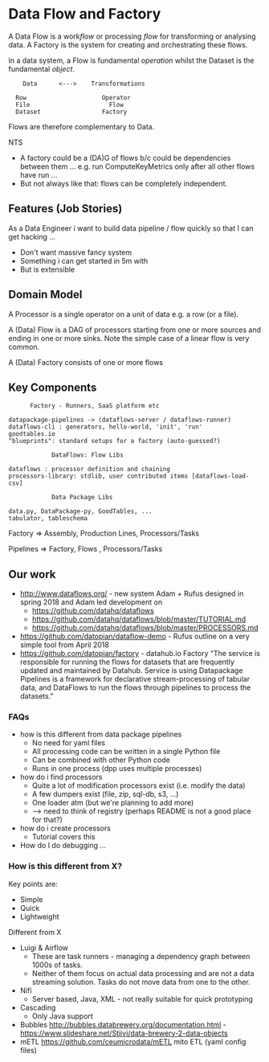 # Data Flow and Factory

A Data Flow is a work*flow* or processing *flow* for transforming or analysing data. A Factory is the system for creating and orchestrating these flows.

In a data system, a Flow is fundamental *operation* whilst the Dataset is the fundamental *object*.

```
    Data      <--->    Transformations

  Row                     Operator
  File                      Flow 
  Dataset                 Factory
````

Flows are therefore complementary to Data.

NTS

* A factory could be a (DA)G of flows b/c could be dependencies between them ... e.g. run ComputeKeyMetrics only after all other flows have run ...
* But not always like that: flows can be completely independent.

## Features (Job Stories)

As a Data Engineer i want to build data pipeline / flow quickly so that I can get hacking ... 

* Don't want massive fancy system
* Something i can get started in 5m with
* But is extensible

## Domain Model

A Processor is a single operator on a unit of data e.g. a row (or a file).

A (Data) Flow is a DAG of processors starting from one or more sources and ending in one or more sinks. Note the simple case of a linear flow is very common.

A (Data) Factory consists of one or more flows

## Key Components

```
      Factory - Runners, SaaS platform etc

datapackage-pipelines -> (dataflows-server / dataflows-runner)
dataflows-cli : generators, hello-world, 'init', 'run'
goodtables.io
"blueprints": standard setups for a factory (auto-guessed?)

            DataFlows: Flow Libs

dataflows : processor definition and chaining
processors-library: stdlib, user contributed items [dataflows-load-csv]

            Data Package Libs

data.py, DataPackage-py, GoodTables, ...
tabulator, tableschema
```


Factory =>  Assembly, Production Lines, Processors/Tasks

Pipelines => Factory, Flows           , Processors/Tasks

## Our work

* http://www.dataflows.org/ - new system Adam + Rufus designed in spring 2018 and Adam led development on
  * https://github.com/datahq/dataflows
  * https://github.com/datahq/dataflows/blob/master/TUTORIAL.md
  * https://github.com/datahq/dataflows/blob/master/PROCESSORS.md
* https://github.com/datopian/dataflow-demo - Rufus outline on a very simple tool from April 2018
* https://github.com/datopian/factory - datahub.io Factory "The service is responsible for running the flows for datasets that are frequently updated and maintained by Datahub. Service is using Datapackage Pipelines is a framework for declarative stream-processing of tabular data, and DataFlows to run the flows through pipelines to process the datasets."

### FAQs

* how is this different from data package pipelines
  * No need for yaml files
  * All processing code can be written in a single Python file
  * Can be combined with other Python code
  * Runs in one process (dpp uses multiple processes)
* how do i find processors
  * Quite a lot of modification processors exist (i.e. modify the data)
  * A few dumpers exist (file, zip, sql-db, s3, ...)
  * One loader atm (but we're planning to add more)
  * --> need to think of registry (perhaps README is not a good place for that?)
* how do i create processors
  * Tutorial covers this
* How do I do debugging ... 

### How is this different from X?

Key points are:
* Simple
* Quick
* Lightweight

Different from X

* Luigi & Airflow
    * These are task runners - managing a dependency graph between 1000s of tasks. 
    * Neither of them focus on actual data processing and are not a data streaming solution. Tasks do not move data from one to the other.
* Nifi
    * Server based, Java, XML - not really suitable for quick prototyping 
* Cascading
    * Only Java support
* Bubbles http://bubbles.databrewery.org/documentation.html - https://www.slideshare.net/Stiivi/data-brewery-2-data-objects
* mETL https://github.com/ceumicrodata/mETL mito ETL (yaml config files)
